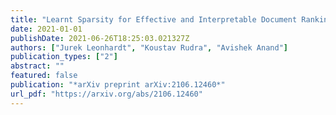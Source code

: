 ```yaml
---
title: "Learnt Sparsity for Effective and Interpretable Document Ranking"
date: 2021-01-01
publishDate: 2021-06-26T18:25:03.021327Z
authors: ["Jurek Leonhardt", "Koustav Rudra", "Avishek Anand"]
publication_types: ["2"]
abstract: ""
featured: false
publication: "*arXiv preprint arXiv:2106.12460*"
url_pdf: "https://arxiv.org/abs/2106.12460"
---
```



